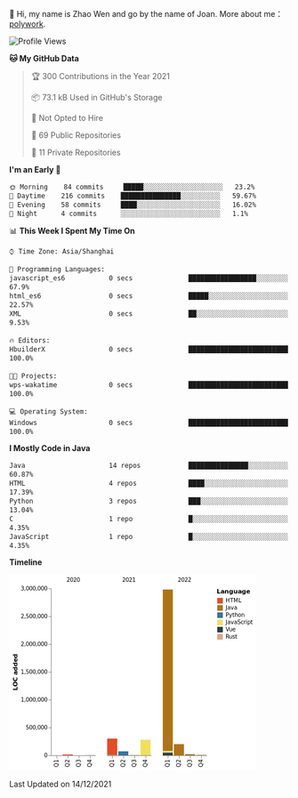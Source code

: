 :wave: Hi, my name is Zhao Wen and go by the name of Joan.
More about me： [polywork](https://www.polywork.com/equalandfalse).





<!--START_SECTION:waka-->
![Profile Views](http://img.shields.io/badge/Profile%20Views-3-blue)

**🐱 My GitHub Data** 

> 🏆 300 Contributions in the Year 2021
 > 
> 📦 73.1 kB Used in GitHub's Storage 
 > 
> 🚫 Not Opted to Hire
 > 
> 📜 69 Public Repositories 
 > 
> 🔑 11 Private Repositories  
 > 
**I'm an Early 🐤** 

```text
🌞 Morning    84 commits     █████░░░░░░░░░░░░░░░░░░░░   23.2% 
🌆 Daytime    216 commits    ███████████████░░░░░░░░░░   59.67% 
🌃 Evening    58 commits     ████░░░░░░░░░░░░░░░░░░░░░   16.02% 
🌙 Night      4 commits      ░░░░░░░░░░░░░░░░░░░░░░░░░   1.1%

```


📊 **This Week I Spent My Time On** 

```text
⌚︎ Time Zone: Asia/Shanghai

💬 Programming Languages: 
javascript_es6           0 secs              █████████████████░░░░░░░░   67.9% 
html_es6                 0 secs              █████░░░░░░░░░░░░░░░░░░░░   22.57% 
XML                      0 secs              ██░░░░░░░░░░░░░░░░░░░░░░░   9.53%

🔥 Editors: 
HbuilderX                0 secs              █████████████████████████   100.0%

🐱‍💻 Projects: 
wps-wakatime             0 secs              █████████████████████████   100.0%

💻 Operating System: 
Windows                  0 secs              █████████████████████████   100.0%

```

**I Mostly Code in Java** 

```text
Java                     14 repos            ███████████████░░░░░░░░░░   60.87% 
HTML                     4 repos             ████░░░░░░░░░░░░░░░░░░░░░   17.39% 
Python                   3 repos             ███░░░░░░░░░░░░░░░░░░░░░░   13.04% 
C                        1 repo              █░░░░░░░░░░░░░░░░░░░░░░░░   4.35% 
JavaScript               1 repo              █░░░░░░░░░░░░░░░░░░░░░░░░   4.35%

```


**Timeline**

![Chart not found](https://raw.githubusercontent.com/ybqdren/ybqdren/main/charts/bar_graph.png) 


 Last Updated on 14/12/2021
<!--END_SECTION:waka-->

